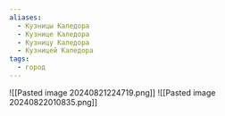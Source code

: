 ```yaml
---
aliases:
  - Кузницы Каледора
  - Кузнице Каледора
  - Кузницу Каледора
  - Кузницей Каледора
tags:
  - город
---
```

![[Pasted image 20240821224719.png]]
![[Pasted image 20240822010835.png]]